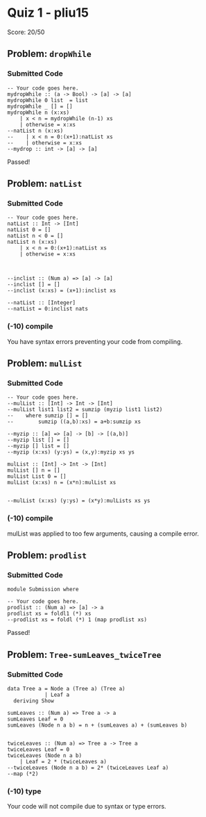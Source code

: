 Quiz 1 - pliu15
===============

Score: 20/50

Problem: `dropWhile`
--------------------

### Submitted Code

``` {.haskell}
-- Your code goes here.
mydropWhile :: (a -> Bool) -> [a] -> [a]
mydropWhile 0 list  = list
mydropWhile _ [] = []
mydropWhile n (x:xs) 
    | x < n = mydropWhile (n-1) xs
    | otherwise = x:xs
--natList n (x:xs) 
--    | x < n = 0:(x+1):natList xs
--    | otherwise = x:xs
--mydrop :: int -> [a] -> [a]
```

Passed!

Problem: `natList`
------------------

### Submitted Code

``` {.haskell}
-- Your code goes here.
natList :: Int -> [Int]
natList 0 = []
natList n < 0 = []
natList n (x:xs) 
    | x < n = 0:(x+1):natList xs
    | otherwise = x:xs



--inclist :: (Num a) => [a] -> [a]
--inclist [] = []
--inclist (x:xs) = (x+1):inclist xs

--natList :: [Integer]
--natList = 0:inclist nats
```

### (-10) compile

You have syntax errors preventing your code from compiling.

Problem: `mulList`
------------------

### Submitted Code

``` {.haskell}
-- Your code goes here.
--mulList :: [Int] -> Int -> [Int]
--mulList list1 list2 = sumzip (myzip list1 list2)
--    where sumzip [] = []
--        sumzip ((a,b):xs) = a+b:sumzip xs
        
--myzip :: [a] => [a] -> [b] -> [(a,b)]
--myzip list [] = []
--myzip [] list = []
--myzip (x:xs) (y:ys) = (x,y):myzip xs ys

mulList :: [Int] -> Int -> [Int]
mulList [] n = []
mulList List 0 = []
mulList (x:xs) n = (x*n):mulList xs


--mulList (x:xs) (y:ys) = (x*y):mulLists xs ys
```

### (-10) compile

mulList was applied to too few arguments, causing a compile error.

Problem: `prodlist`
-------------------

### Submitted Code

``` {.haskell}
module Submission where

-- Your code goes here.
prodlist :: (Num a) => [a] -> a
prodlist xs = foldl1 (*) xs
--prodlist xs = foldl (*) 1 (map prodlist xs)
```

Passed!

Problem: `Tree-sumLeaves_twiceTree`
-----------------------------------

### Submitted Code

``` {.haskell}
data Tree a = Node a (Tree a) (Tree a)
            | Leaf a
  deriving Show

sumLeaves :: (Num a) => Tree a -> a
sumLeaves Leaf = 0
sumLeaves (Node n a b) = n + (sumLeaves a) + (sumLeaves b)


twiceLeaves :: (Num a) => Tree a -> Tree a
twiceLeaves Leaf = 0
twiceLeaves (Node n a b)
    | Leaf = 2 * (twiceLeaves a)
--twiceLeaves (Node n a b) = 2* (twiceLeaves Leaf a)
--map (*2)
```

### (-10) type

Your code will not compile due to syntax or type errors.